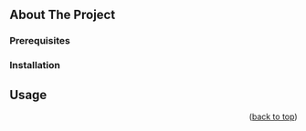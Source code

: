 ## About The Project


### Prerequisites

  
### Installation


## Usage

<p align="right">(<a href="#readme-top">back to top</a>)</p>

